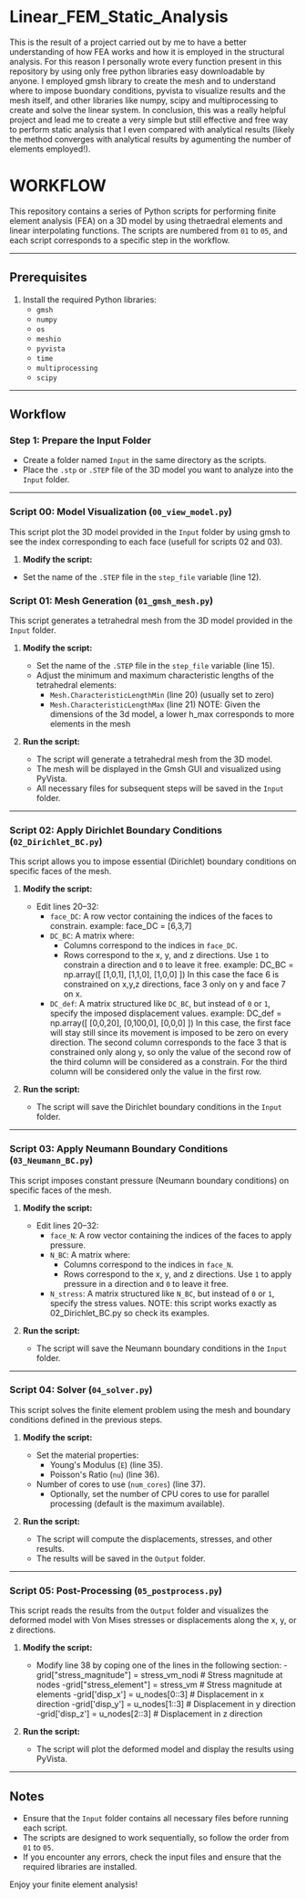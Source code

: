 # Linear_FEM_Static_Analysis

This is the result of a project carried out by me to have a better understanding of how FEA works and how it is employed in the structural analysis. For this reason I personally wrote every function present in this repository by using only free python libraries easy downloadable by anyone. I employed gmsh library to create the mesh and to understand where to impose buondary conditions, pyvista to visualize results and the mesh itself, and other libraries like numpy, scipy and multiprocessing to create and solve the linear system. In conclusion, this was a really helpful project and lead me to create a very simple but still effective and free way to perform static analysis that I even compared with analytical results (likely the method converges with analytical results by agumenting the number of elements employed!).

# WORKFLOW
This repository contains a series of Python scripts for performing finite element analysis (FEA) on a 3D model by using thetraedral elements and linear interpolating functions. The scripts are numbered from `01` to `05`, and each script corresponds to a specific step in the workflow.

---

## Prerequisites

1. Install the required Python libraries:
   - `gmsh`
   - `numpy`
   - `os`
   - `meshio`
   - `pyvista`
   - `time`
   - `multiprocessing`
   - `scipy`
   
---

## Workflow

### Step 1: Prepare the Input Folder
- Create a folder named `Input` in the same directory as the scripts.
- Place the `.stp` or `.STEP` file of the 3D model you want to analyze into the `Input` folder.

---
### Script 00: Model Visualization (`00_view_model.py`)
This script plot the 3D model provided in the `Input` folder by using gmsh to see the index corresponding to each face (usefull for scripts 02 and 03).

1. **Modify the script:**
  - Set the name of the `.STEP` file in the `step_file` variable (line 12).

### Script 01: Mesh Generation (`01_gmsh_mesh.py`)
This script generates a tetrahedral mesh from the 3D model provided in the `Input` folder.

1. **Modify the script:**
   - Set the name of the `.STEP` file in the `step_file` variable (line 15).
   - Adjust the minimum and maximum characteristic lengths of the tetrahedral elements:
     - `Mesh.CharacteristicLengthMin` (line 20) (usually set to zero)
     - `Mesh.CharacteristicLengthMax` (line 21)
     NOTE: Given the dimensions of the 3d model, a lower h_max corresponds to more elements in the mesh

2. **Run the script:**
   - The script will generate a tetrahedral mesh from the 3D model.
   - The mesh will be displayed in the Gmsh GUI and visualized using PyVista.
   - All necessary files for subsequent steps will be saved in the `Input` folder.

---

### Script 02: Apply Dirichlet Boundary Conditions (`02_Dirichlet_BC.py`)
This script allows you to impose essential (Dirichlet) boundary conditions on specific faces of the mesh.

1. **Modify the script:**
   - Edit lines 20–32:
     - `face_DC`: A row vector containing the indices of the faces to constrain.
         example: face_DC = [6,3,7]
     - `DC_BC`: A matrix where:
       - Columns correspond to the indices in `face_DC`.
       - Rows correspond to the x, y, and z directions. Use `1` to constrain a direction and `0` to leave it free.
         example: DC_BC = np.array([
                                    [1,0,1],
                                    [1,1,0],
                                    [1,0,0]
                                ])
         In this case the face 6 is constrained on x,y,z directions, face 3 only on y and face 7 on x.
     - `DC_def`: A matrix structured like `DC_BC`, but instead of `0` or `1`, specify the imposed displacement values.
         example: DC_def = np.array([
                                    [0,0,20],
                                    [0,100,0],
                                    [0,0,0]
                                ])
         In this case, the first face will stay still since its movement is imposed to be zero on every direction.
         The second column corresponds to the face 3 that is constrained only along y, so only the value of the second row of the            third column will be considered as a constrain. For the third column will be considered only the value in the first row.

2. **Run the script:**
   - The script will save the Dirichlet boundary conditions in the `Input` folder.

---

### Script 03: Apply Neumann Boundary Conditions (`03_Neumann_BC.py`)
This script imposes constant pressure (Neumann boundary conditions) on specific faces of the mesh.

1. **Modify the script:**
   - Edit lines 20–32:
     - `face_N`: A row vector containing the indices of the faces to apply pressure.
     - `N_BC`: A matrix where:
       - Columns correspond to the indices in `face_N`.
       - Rows correspond to the x, y, and z directions. Use `1` to apply pressure in a direction and `0` to leave it free.
     - `N_stress`: A matrix structured like `N_BC`, but instead of `0` or `1`, specify the stress values.
     NOTE: this script works exactly as 02_Dirichlet_BC.py so check its examples.

2. **Run the script:**
   - The script will save the Neumann boundary conditions in the `Input` folder.

---

### Script 04: Solver (`04_solver.py`)
This script solves the finite element problem using the mesh and boundary conditions defined in the previous steps.

1. **Modify the script:**
   - Set the material properties:
     - Young's Modulus (`E`) (line 35).
     - Poisson's Ratio (`nu`) (line 36).
   - Number of cores to use (`num_cores`) (line 37).
     - Optionally, set the number of CPU cores to use for parallel processing (default is the maximum available).

2. **Run the script:**
   - The script will compute the displacements, stresses, and other results.
   - The results will be saved in the `Output` folder.

---

### Script 05: Post-Processing (`05_postprocess.py`)
This script reads the results from the `Output` folder and visualizes the deformed model with Von Mises stresses or displacements along the x, y, or z directions.

1. **Modify the script:**
   - Modify line 38 by coping one of the lines in the following section:
     -grid["stress_magnitude"] = stress_vm_nodi  # Stress magnitude at nodes
     -grid["stress_element"] = stress_vm  # Stress magnitude at elements
     -grid['disp_x'] = u_nodes[0::3]  # Displacement in x direction
     -grid['disp_y'] = u_nodes[1::3]  # Displacement in y direction
     -grid['disp_z'] = u_nodes[2::3]  # Displacement in z direction

2. **Run the script:**
   - The script will plot the deformed model and display the results using PyVista.

---

## Notes
- Ensure that the `Input` folder contains all necessary files before running each script.
- The scripts are designed to work sequentially, so follow the order from `01` to `05`.
- If you encounter any errors, check the input files and ensure that the required libraries are installed.

Enjoy your finite element analysis!
